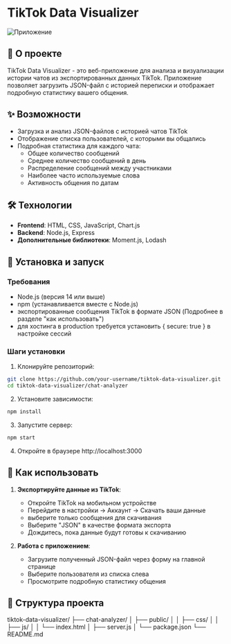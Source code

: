 # TikTok Data Visualizer

![Приложение](https://github.com/user-attachments/assets/80698d91-97e9-4cae-9177-3dbff2292d07)

## 📱 О проекте

TikTok Data Visualizer - это веб-приложение для анализа и визуализации истории чатов из экспортированных данных TikTok. Приложение позволяет загрузить JSON-файл с историей переписки и отображает подробную статистику вашего общения.

## ✨ Возможности

- Загрузка и анализ JSON-файлов с историей чатов TikTok
- Отображение списка пользователей, с которыми вы общались
- Подробная статистика для каждого чата:
  - Общее количество сообщений
  - Среднее количество сообщений в день
  - Распределение сообщений между участниками
  - Наиболее часто используемые слова
  - Активность общения по датам

## 🛠 Технологии

- **Frontend**: HTML, CSS, JavaScript, Chart.js
- **Backend**: Node.js, Express
- **Дополнительные библиотеки**: Moment.js, Lodash

## 🚀 Установка и запуск

### Требования

- Node.js (версия 14 или выше)
- npm (устанавливается вместе с Node.js)
- экспортированные сообщения TikTok в формате JSON (Подробнее в разделе "как использовать")
- для хостинга в production требуется установить { secure: true } в настройке сессий

### Шаги установки

1. Клонируйте репозиторий:

```bash
git clone https://github.com/your-username/tiktok-data-visualizer.git
cd tiktok-data-visualizer/chat-analyzer
```

2. Установите зависимости:

```bash
npm install
```

3. Запустите сервер:

```bash
npm start
```

4. Откройте в браузере http://localhost:3000

## 📖 Как использовать

1. **Экспортируйте данные из TikTok**:

   - Откройте TikTok на мобильном устройстве
   - Перейдите в настройки → Аккаунт → Скачать ваши данные
   - выберите только сообщения для скачивания
   - Выберите "JSON" в качестве формата экспорта
   - Дождитесь, пока данные будут готовы к скачиванию

2. **Работа с приложением**:
   - Загрузите полученный JSON-файл через форму на главной странице
   - Выберите пользователя из списка слева
   - Просмотрите подробную статистику общения

## 🧩 Структура проекта

tiktok-data-visualizer/
├── chat-analyzer/
│ ├── public/
│ │ ├── css/
│ │ ├── js/
│ │ └── index.html
│ ├── server.js
│ └── package.json
└── README.md

